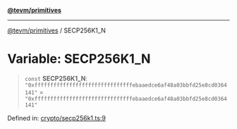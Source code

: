 [**@tevm/primitives**](../README.md)

***

[@tevm/primitives](../globals.md) / SECP256K1\_N

# Variable: SECP256K1\_N

> `const` **SECP256K1\_N**: `"0xfffffffffffffffffffffffffffffffebaaedce6af48a03bbfd25e8cd0364141"` = `"0xfffffffffffffffffffffffffffffffebaaedce6af48a03bbfd25e8cd0364141"`

Defined in: [crypto/secp256k1.ts:9](https://github.com/evmts/primitives/blob/main/src/crypto/secp256k1.ts#L9)
